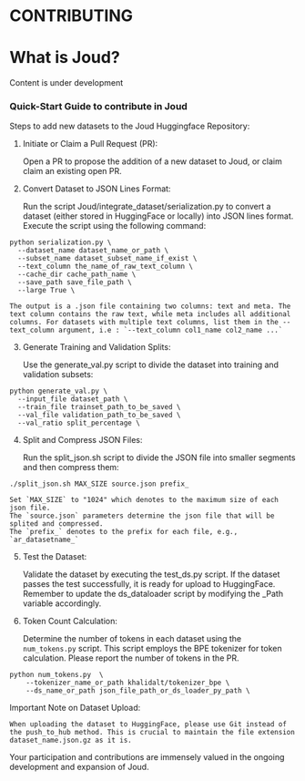 # CONTRIBUTING

# What is Joud?

Content is under development

### Quick-Start Guide to contribute in Joud

Steps to add new datasets to the Joud Huggingface Repository:

1. Initiate or Claim a Pull Request (PR):

    Open a PR to propose the addition of a new dataset to Joud, or claim claim an existing open PR.


2. Convert Dataset to JSON Lines Format:

    Run the script Joud/integrate_dataset/serialization.py to convert a dataset (either stored in HuggingFace or locally) into JSON lines format. Execute the script using the following command:

```
python serialization.py \
  --dataset_name dataset_name_or_path \
  --subset_name dataset_subset_name_if_exist \
  --text_column the_name_of_raw_text_column \
  --cache_dir cache_path_name \
  --save_path save_file_path \
  --large True \
```

    The output is a .json file containing two columns: text and meta. The text column contains the raw text, while meta includes all additional columns. For datasets with multiple text columns, list them in the --text_column argument, i.e : `--text_column col1_name col2_name ...`

3. Generate Training and Validation Splits:

    Use the generate_val.py script to divide the dataset into training and validation subsets:

```
python generate_val.py \
  --input_file dataset_path \
  --train_file trainset_path_to_be_saved \
  --val_file validation_path_to_be_saved \
  --val_ratio split_percentage \
```

4. Split and Compress JSON Files:

    Run the split_json.sh script to divide the JSON file into smaller segments and then compress them:

```
./split_json.sh MAX_SIZE source.json prefix_
```

    Set `MAX_SIZE` to "1024" which denotes to the maximum size of each json file.
    The `source.json` parameters determine the json file that will be splited and compressed.
    The `prefix_` denotes to the prefix for each file, e.g., `ar_datasetname_`

5. Test the Dataset:

    Validate the dataset by executing the test_ds.py script. If the dataset passes the test successfully, it is ready for upload to HuggingFace. Remember to update the ds_dataloader script by modifying the _Path variable accordingly.

6. Token Count Calculation:

    Determine the number of tokens in each dataset using the `num_tokens.py` script. This script employs the BPE tokenizer for token calculation. Please report the number of tokens in the PR.

```
python num_tokens.py  \
    --tokenizer_name_or_path khalidalt/tokenizer_bpe \
    --ds_name_or_path json_file_path_or_ds_loader_py_path \
```

Important Note on Dataset Upload:

    When uploading the dataset to HuggingFace, please use Git instead of the push_to_hub method. This is crucial to maintain the file extension dataset_name.json.gz as it is.


Your participation and contributions are immensely valued in the ongoing development and expansion of Joud.
